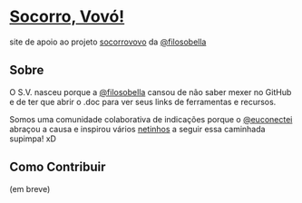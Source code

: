 # [Socorro, Vovó!](https://socorrovovo.github.io)
site de apoio ao projeto [socorrovovo][vsoriginal] da [@filosobella][filosobella]

## Sobre

O S.V. nasceu porque a [@filosobella][filosobella] cansou de não saber mexer no GitHub e de ter que abrir o .doc para ver seus links de ferramentas e recursos.

Somos uma comunidade colaborativa de indicações porque o [@euconectei][euconectei] abraçou a causa e inspirou vários [netinhos][netinhos] a seguir essa caminhada supimpa! xD

## Como Contribuir

(em breve)

[filosobella]: https://github.com/filosobella
[euconectei]: https://github.com/euconectei
[netinhos]: https://github.com/orgs/socorrovovo/people
[vsoriginal]: https://github.com/filosobella/socorrovovo
